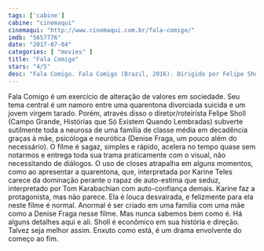 ```yaml
---
tags: ['cabine']
cabine: "cinemaqui"
cinemaqui: "http://www.cinemaqui.com.br/fala-comigo/"
imdb: "5657776"
date: "2017-07-04"
categories: [ "movies" ]
title: "Fala Comigo"
stars: "4/5"
desc: "Fala Comigo. Fala Comigo (Brazil, 2016). Dirigido por Felipe Sholl. Escrito por Felipe Sholl. Com Karine Teles (Angela), Tom Karabachian (Diogo), Denise Fraga (Clarice), Emílio de Mello (Marcos), Anita Ferraz (Mariana), Daniel Rangel (Guilherme), Manoela Dexheimer (Paola), Guilherme Guaral (Geraldo), Cecilia Hoeltz (Nurse 1)."
---
```

Fala Comigo é um exercício de alteração de valores em sociedade. Seu tema central é um namoro entre uma quarentona divorciada suicida e um jovem virgem tarado. Porém, através disso o diretor/roteirista Felipe Sholl (Campo Grande, Histórias que Só Existem Quando Lembradas) subverte sutilmente toda a neurosa de uma família de classe média em decadência graças à mãe, psicóloga e neurótica (Denise Fraga, um pouco além do necessário). O filme é sagaz, simples e rápido, acelera no tempo quase sem notarmos e entrega toda sua trama praticamente com o visual, não necessitando de diálogos. O uso de closes atrapalha em alguns momentos, como ao apresentar a quarentona, que, interpretada por Karine Teles carece da dominação perante o rapaz de auto-estima que seduz, interpretado por Tom Karabachian com auto-confiança demais. Karine faz a protagonista, mas não parece. Ela é louca desvairada, e felizmente para ela neste filme é normal. Anormal é ser criado em uma família com uma mãe como a Denise Fraga nesse filme. Mas nunca sabemos bem como é. Há alguns detalhes aqui e ali. Sholl é econômico em sua história e direção. Talvez seja melhor assim. Enxuto como está, é um drama envolvente do começo ao fim.

